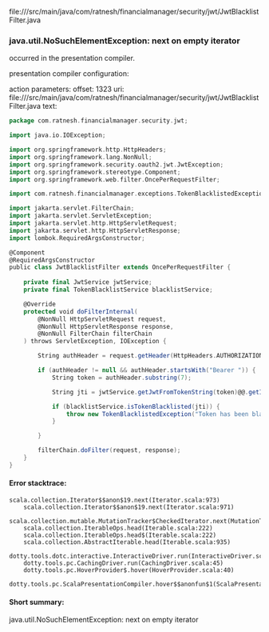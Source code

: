 file://<WORKSPACE>/src/main/java/com/ratnesh/financialmanager/security/jwt/JwtBlacklistFilter.java
### java.util.NoSuchElementException: next on empty iterator

occurred in the presentation compiler.

presentation compiler configuration:


action parameters:
offset: 1323
uri: file://<WORKSPACE>/src/main/java/com/ratnesh/financialmanager/security/jwt/JwtBlacklistFilter.java
text:
```scala
package com.ratnesh.financialmanager.security.jwt;

import java.io.IOException;

import org.springframework.http.HttpHeaders;
import org.springframework.lang.NonNull;
import org.springframework.security.oauth2.jwt.JwtException;
import org.springframework.stereotype.Component;
import org.springframework.web.filter.OncePerRequestFilter;

import com.ratnesh.financialmanager.exceptions.TokenBlacklistedException;

import jakarta.servlet.FilterChain;
import jakarta.servlet.ServletException;
import jakarta.servlet.http.HttpServletRequest;
import jakarta.servlet.http.HttpServletResponse;
import lombok.RequiredArgsConstructor;

@Component
@RequiredArgsConstructor
public class JwtBlacklistFilter extends OncePerRequestFilter {
    
    private final JwtService jwtService;
    private final TokenBlacklistService blacklistService;

    @Override
    protected void doFilterInternal(
        @NonNull HttpServletRequest request,
        @NonNull HttpServletResponse response,
        @NonNull FilterChain filterChain
    ) throws ServletException, IOException {

        String authHeader = request.getHeader(HttpHeaders.AUTHORIZATION);

        if (authHeader != null && authHeader.startsWith("Bearer ")) {
            String token = authHeader.substring(7);

            String jti = jwtService.getJwtFromTokenString(token)@@.getId();

            if (blacklistService.isTokenBlacklisted(jti)) {
                throw new TokenBlacklistedException("Token has been blacklisted.");
            }

        }

        filterChain.doFilter(request, response);
    }
}

```



#### Error stacktrace:

```
scala.collection.Iterator$$anon$19.next(Iterator.scala:973)
	scala.collection.Iterator$$anon$19.next(Iterator.scala:971)
	scala.collection.mutable.MutationTracker$CheckedIterator.next(MutationTracker.scala:76)
	scala.collection.IterableOps.head(Iterable.scala:222)
	scala.collection.IterableOps.head$(Iterable.scala:222)
	scala.collection.AbstractIterable.head(Iterable.scala:935)
	dotty.tools.dotc.interactive.InteractiveDriver.run(InteractiveDriver.scala:164)
	dotty.tools.pc.CachingDriver.run(CachingDriver.scala:45)
	dotty.tools.pc.HoverProvider$.hover(HoverProvider.scala:40)
	dotty.tools.pc.ScalaPresentationCompiler.hover$$anonfun$1(ScalaPresentationCompiler.scala:389)
```
#### Short summary: 

java.util.NoSuchElementException: next on empty iterator